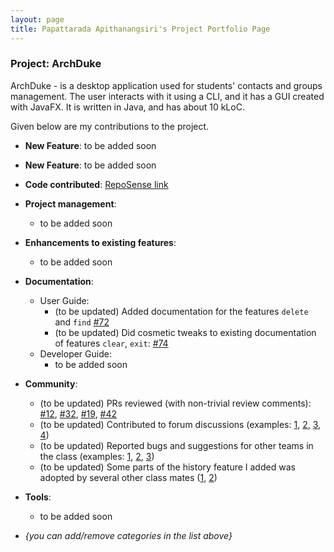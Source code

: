 ```yaml
---
layout: page
title: Papattarada Apithanangsiri's Project Portfolio Page
---
```


### Project: ArchDuke

ArchDuke - is a desktop application used for students' contacts and groups management. The user interacts with it using a CLI, and it has a GUI created with JavaFX. It is written in Java, and has about 10 kLoC.

Given below are my contributions to the project.

* **New Feature**: to be added soon

* **New Feature**: to be added soon

* **Code contributed**: [RepoSense link](https://nus-cs2103-ay2122s2.github.io/tp-dashboard/?search=punpun1643&breakdown=true&sort=groupTitle&sortWithin=title&since=2022-02-18&timeframe=commit&mergegroup=&groupSelect=groupByRepos&checkedFileTypes=docs~functional-code~test-code~other&tabOpen=true&tabType=authorship&tabAuthor=Punpun1643&tabRepo=AY2122S2-CS2103-W16-3%2Ftp%5Bmaster%5D&authorshipIsMergeGroup=false&authorshipFileTypes=docs&authorshipIsBinaryFileTypeChecked=false)

* **Project management**:
  * to be added soon

* **Enhancements to existing features**:
  * to be added soon

* **Documentation**:
  * User Guide:
    * (to be updated) Added documentation for the features `delete` and `find` [\#72]()
    * (to be updated) Did cosmetic tweaks to existing documentation of features `clear`, `exit`: [\#74]()
  * Developer Guide:
    * to be added soon

* **Community**:
  * (to be updated) PRs reviewed (with non-trivial review comments): [\#12](), [\#32](), [\#19](), [\#42]()
  * (to be updated) Contributed to forum discussions (examples: [1](), [2](), [3](), [4]())
  * (to be updated) Reported bugs and suggestions for other teams in the class (examples: [1](), [2](), [3]())
  * (to be updated) Some parts of the history feature I added was adopted by several other class mates ([1](), [2]())

* **Tools**:
  * to be added soon

* _{you can add/remove categories in the list above}_
